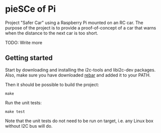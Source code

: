 pieSCe of Pi
=================================================================

Project "Safer Car" using a Raspberry Pi mounted on an RC car.
The purpose of the project is to provide a proof-of-concept of a car that warns when the distance to the next car is too short.

TODO: Write more

Getting started
---------------

Start by downloading and installing the i2c-tools and libi2c-dev packages.
Also, make sure you have downloaded [rebar][1] and added it to your PATH.

Then it should be possible to build the project:

    make
    
Run the unit tests:

    make test
    
Note that the unit tests do not need to be run on target, i.e. any Linux box without I2C bus will do.
    
[1]: https://github.com/basho/rebar/

